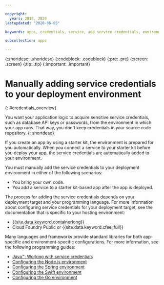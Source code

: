 ```yaml
---

copyright:
  years: 2018, 2020
lastupdated: "2020-06-05"

keywords: apps, credentials, service, add service credentials, environment, deployment

subcollection: apps

---
```


{:shortdesc: .shortdesc}
{:codeblock: .codeblock}
{:pre: .pre}
{:screen: .screen}
{:tip: .tip}
{:important: .important}

# Manually adding service credentials to your deployment environment
{: #credentials_overview}

You want your application logic to acquire sensitive service credentials, such as database API keys or passwords, from the environment in which your app runs. That way, you don't keep credentials in your source code repository.
{: shortdesc}

If you create an app by using a starter kit, the environment is prepared for you automatically. When you connect a service to your starter kit before you deploy your app, the service credentials are automatically added to your environment.

You must manually add the service credentials to your deployment environment in either of the following scenarios:

 * You bring your own code.
 * You add a service to a starter kit-based app after the app is deployed.

The process for adding the service credentials depends on your deployment target and your programming language. For more information about configuring service credentials for your deployment target, see the documentation that is specific to your hosting environment:

  * [{{site.data.keyword.containerlong}}](/docs/containers?topic=containers-service-binding#adding_app)
  * Cloud Foundry Public or {{site.data.keyword.cfee_full}}

Many languages and frameworks provide standard libraries for both app-specific and environment-specific configurations. For more information, see the following programming guides:

* [Java&trade;: Working with service credentials](/docs/java?topic=cloud-native-configuration)
* [Configuring the Node.js environment](/docs/node?topic=node-configure-nodejs)
* [Configuring the Spring environment](/docs/java?topic=java-spring-configuration)
* [Configuring the Swift environment](/docs/swift?topic=swift-configuration)
* [Configuring the Go environment](/docs/go?topic=go-configure-go-env)
